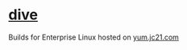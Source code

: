# [dive](https://github.com/wagoodman/dive)

Builds for Enterprise Linux hosted on [yum.jc21.com](https://yum.jc21.com)

